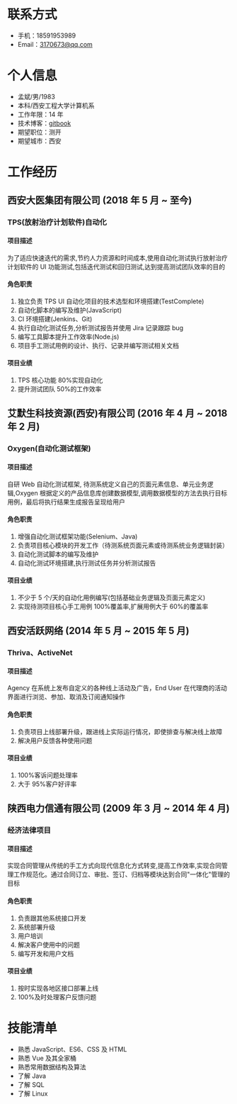 # 联系方式

- 手机：18591953989
- Email：3170673@qq.com

# 个人信息

- 孟斌/男/1983
- 本科/西安工程大学计算机系
- 工作年限：14 年
- 技术博客：[gitbook](https://jackmeng.gitbook.io/note/)
- 期望职位：测开
- 期望城市：西安

# 工作经历

## 西安大医集团有限公司 (2018 年 5 月 ~ 至今)

### TPS(放射治疗计划软件)自动化

#### 项目描述

为了适应快速迭代的需求,节约人力资源和时间成本,使用自动化测试执行放射治疗计划软件的 UI 功能测试,包括迭代测试和回归测试,达到提高测试团队效率的目的

#### 角色职责

1. 独立负责 TPS UI 自动化项目的技术选型和环境搭建(TestComplete)
2. 自动化脚本的编写及维护(JavaScript)
3. CI 环境搭建(Jenkins、Git)
4. 执行自动化测试任务,分析测试报告并使用 Jira 记录跟踪 bug
5. 编写工具脚本提升工作效率(Node.js)
6. 项目手工测试用例的设计、执行、记录并编写测试相关文档

#### 项目业绩

1. TPS 核心功能 80%实现自动化
2. 提升测试团队 50%的工作效率

## 艾默生科技资源(西安)有限公司 (2016 年 4 月 ~ 2018 年 2 月)

### Oxygen(自动化测试框架)

#### 项目描述

自研 Web 自动化测试框架, 待测系统定义自己的页面元素信息、单元业务逻辑,Oxygen 根据定义的产品信息库创建数据模型,调用数据模型的方法去执行目标用例，最后将执行结果生成报告呈现给用户

#### 角色职责

1. 增强自动化测试框架功能(Selenium、Java)
2. 负责项目核心模块的开发工作（待测系统页面元素或待测系统业务逻辑封装）
3. 自动化测试脚本的编写及维护
4. 自动化测试环境搭建,执行测试任务并分析测试报告

#### 项目业绩

1. 不少于 5 个/天的自动化用例编写(包括基础业务逻辑及页面元素定义)
2. 实现待测项目核心手工用例 100%覆盖率,扩展用例大于 60%的覆盖率

## 西安活跃网络 (2014 年 5 月 ~ 2015 年 5 月)

### Thriva、ActiveNet

#### 项目描述

Agency 在系统上发布自定义的各种线上活动及广告，End User 在代理商的活动界面进行浏览、参加、取消及订阅通知操作

#### 角色职责

1. 负责项目上线部署升级，跟进线上实际运行情况，即使排查与解决线上故障
2. 解决用户反馈各种使用问题

#### 项目业绩

1. 100%客诉问题处理率
2. 大于 95%客户好评率

## 陕西电力信通有限公司 (2009 年 3 月 ~ 2014 年 4 月)

### 经济法律项目

#### 项目描述

实现合同管理从传统的手工方式向现代信息化方式转变,提高工作效率,实现合同管理工作规范化。通过合同订立、审批、签订、归档等模块达到合同"一体化"管理的目标

#### 角色职责

1. 负责跟其他系统接口开发
2. 系统部署升级
3. 用户培训
4. 解决客户使用中的问题
5. 编写开发和用户文档

#### 项目业绩

1. 按时实现各地区接口部署上线
2. 100%及时处理客户反馈问题

# 技能清单

- 熟悉 JavaScript、ES6、CSS 及 HTML
- 熟悉 Vue 及其全家桶
- 熟悉常用数据结构及算法
- 了解 Java
- 了解 SQL
- 了解 Linux
